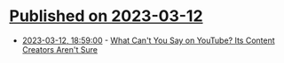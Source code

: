 # [Published on 2023-03-12](index.md)

* [2023-03-12, 18:59:00](https://news.slashdot.org/story/23/03/12/1857248/what-cant-you-say-on-youtube-its-content-creators-arent-sure?utm_source=rss1.0mainlinkanon&utm_medium=feed) - [What Can't You Say on YouTube? Its Content Creators Aren't Sure](https://news.slashdot.org/story/23/03/12/1857248/what-cant-you-say-on-youtube-its-content-creators-arent-sure?utm_source=rss1.0mainlinkanon&utm_medium=feed)
